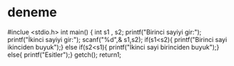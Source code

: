 # deneme

#inclue <stdio.h>
int main()
{
int s1 , s2;
printf("Birinci sayiyi gir:");
printf("İkinci sayiyi gir:");
scanf("%d",& s1,s2);
if(s1<s2){
printf("Birinci sayi ikinciden buyuk");}
else if(s2<s1){
printf("İkinci sayi birinciden buyuk");}
else{
printf("Esitler");}
getch();
return1;
